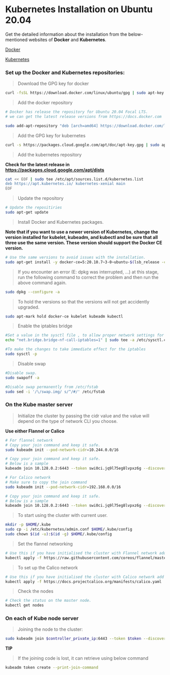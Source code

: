 ﻿# Kubernetes Installation on Ubuntu 20.04

Get the detailed information about the installation from the below-mentioned websites of **Docker** and **Kubernetes**.

[Docker](https://docs.docker.com/)

[Kubernetes](https://kubernetes.io/)

### Set up the Docker and Kubernetes repositories:

> Download the GPG key for docker

```bash
curl -fsSL https://download.docker.com/linux/ubuntu/gpg | sudo apt-key add -
```

> Add the docker repository

```bash
# Docker has release the repository for Ubuntu 20.04 Focal LTS.
# we can get the latest release versions from https://docs.docker.com

sudo add-apt-repository "deb [arch=amd64] https://download.docker.com/linux/ubuntu $(lsb_release -cs) stable"

```

> Add the GPG key for kubernetes

```bash
curl -s https://packages.cloud.google.com/apt/doc/apt-key.gpg | sudo apt-key add -
```

> Add the kubernetes repository

**Check for the latest release in https://packages.cloud.google.com/apt/dists**

```bash
cat << EOF | sudo tee /etc/apt/sources.list.d/kubernetes.list
deb https://apt.kubernetes.io/ kubernetes-xenial main
EOF
```

> Update the repository

```bash
# Update the repositiries
sudo apt-get update
```

> Install Docker and Kubernetes packages.

**Note that if you want to use a newer version of Kubernetes, change the version installed for kubelet, kubeadm, and kubectl and be sure that all three use the same version.
These version should support the Docker CE version.**

```bash
# Use the same versions to avoid issues with the installation.
sudo apt-get install -y docker-ce=5:20.10.7~3-0~ubuntu-$(lsb_release -cs) kubelet=1.21.1-00 kubeadm=1.21.1-00 kubectl=1.21.1-00
```

> If you encounter an error (E: dpkg was interrupted, ...) at this stage, run the following command to correct the problem and then run the above command again.

```bash
sudo dpkg --configure -a
```

> To hold the versions so that the versions will not get accidently upgraded.

```bash
sudo apt-mark hold docker-ce kubelet kubeadm kubectl
```

> Enable the iptables bridge

```bash
#Set a value in the sysctl file , to allow proper network settings for Kubernetes on all the servers.
echo "net.bridge.bridge-nf-call-iptables=1" | sudo tee -a /etc/sysctl.conf

#To make the changes to take immediate effect for the iptables
sudo sysctl -p
```

> Disable swap

```bash
#Disable swap.
sudo swapoff -a

#Disable swap permanently from /etc/fstab
sudo sed -i '/\/swap.img/ s/^/#/' /etc/fstab
```

### On the Kube master server

> Initialize the cluster by passing the cidr value and the value will depend on the type of network CLI you choose.

**Use either Flannel or Calico**

```bash
# For flannel network
# Copy your join command and keep it safe.
sudo kubeadm init --pod-network-cidr=10.244.0.0/16

# Copy your join command and keep it safe.
# Below is a sample
kubeadm join 10.128.0.2:6443 --token swi0ci.jq9l75eg8lvpxz6g --discovery-token-ca-cert-hash sha256:2c3cdfa898334b0dfc0f73bbccb998d03f61252ee50f0405c85ba735ff90b4d1
```

```bash
# For Calico network
# Make sure to copy the join command
sudo kubeadm init --pod-network-cidr=192.168.0.0/16

# Copy your join command and keep it safe.
# Below is a sample
kubeadm join 10.128.0.2:6443 --token swi0ci.jq9l75eg8lvpxz6g --discovery-token-ca-cert-hash sha256:2c3cdfa898334b0dfc0f73bbccb998d03f61252ee50f0405c85ba735ff90b4d1
```

> To start using the cluster with current user.

```bash
mkdir -p $HOME/.kube
sudo cp -i /etc/kubernetes/admin.conf $HOME/.kube/config
sudo chown $(id -u):$(id -g) $HOME/.kube/config
```

> Set the flannel networking

```bash
# Use this if you have initialised the cluster with Flannel network add on.
kubectl apply -f https://raw.githubusercontent.com/coreos/flannel/master/Documentation/kube-flannel.yml
```

> To set up the Calico network

```bash
# Use this if you have initialised the cluster with Calico network add on.
kubectl apply -f https://docs.projectcalico.org/manifests/calico.yaml
```

> Check the nodes

```bash
# Check the status on the master node.
kubectl get nodes
```

### On each of Kube node server

> Joining the node to the cluster:

```bash
sudo kubeadm join $controller_private_ip:6443 --token $token --discovery-token-ca-cert-hash $hash
```

**TIP**

> If the joining code is lost, it can retrieve using below command

```bash
kubeadm token create --print-join-command
```
